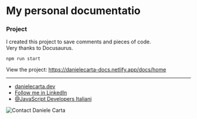 <h1>My personal documentatio</h1>

<h3>Project</h3>

I created this project to save comments and pieces of code.<br />
Very thanks to Docusaurus.

```
npm run start
```

View the project: https://danielecarta-docs.netlify.app/docs/home

<hr />

- <a target="_blank" href="https://danielecarta.dev/">danielecarta.dev</a>
- <a target="_blank" href="https://www.linkedin.com/in/daniele-carta-lugano/">Follow me in LinkedIn</a>
- <a target="_blank" href="https://www.linkedin.com/groups/8959815/">@JavaScript Developers Italiani</a>

<img src="https://danielecarta.dev/img/contact.png" alt="Contact Daniele Carta">
